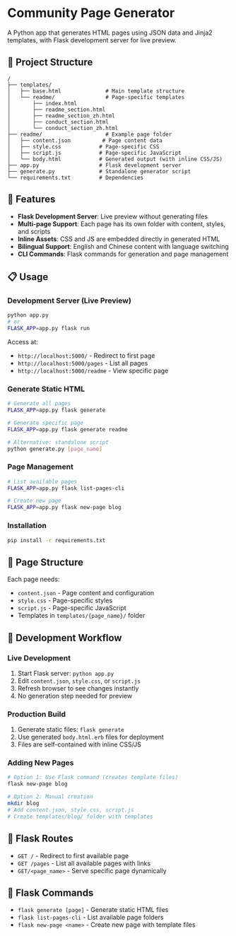 # Community Page Generator

A Python app that generates HTML pages using JSON data and Jinja2 templates, with Flask development server for live preview.

## 📁 Project Structure

```
/
├── templates/
│   ├── base.html              # Main template structure
│   └── readme/                # Page-specific templates
│       ├── index.html
│       ├── readme_section.html
│       ├── readme_section_zh.html
│       ├── conduct_section.html
│       └── conduct_section_zh.html
├── readme/                    # Example page folder
│   ├── content.json          # Page content data
│   ├── style.css            # Page-specific CSS
│   ├── script.js            # Page-specific JavaScript
│   └── body.html            # Generated output (with inline CSS/JS)
├── app.py                   # Flask development server
├── generate.py              # Standalone generator script
└── requirements.txt         # Dependencies
```

## 🚀 Features

- **Flask Development Server**: Live preview without generating files
- **Multi-page Support**: Each page has its own folder with content, styles, and scripts
- **Inline Assets**: CSS and JS are embedded directly in generated HTML
- **Bilingual Support**: English and Chinese content with language switching
- **CLI Commands**: Flask commands for generation and page management

## 📋 Usage

### Development Server (Live Preview)
```bash
python app.py
# or
FLASK_APP=app.py flask run
```

Access at:
- `http://localhost:5000/` - Redirect to first page
- `http://localhost:5000/pages` - List all pages
- `http://localhost:5000/readme` - View specific page

### Generate Static HTML
```bash
# Generate all pages
FLASK_APP=app.py flask generate

# Generate specific page
FLASK_APP=app.py flask generate readme

# Alternative: standalone script
python generate.py [page_name]
```

### Page Management
```bash
# List available pages
FLASK_APP=app.py flask list-pages-cli

# Create new page
FLASK_APP=app.py flask new-page blog
```

### Installation
```bash
pip install -r requirements.txt
```

## 📄 Page Structure

Each page needs:
- `content.json` - Page content and configuration
- `style.css` - Page-specific styles 
- `script.js` - Page-specific JavaScript
- Templates in `templates/{page_name}/` folder

## 🔧 Development Workflow

### Live Development
1. Start Flask server: `python app.py`
2. Edit `content.json`, `style.css`, or `script.js`
3. Refresh browser to see changes instantly
4. No generation step needed for preview

### Production Build
1. Generate static files: `flask generate`
2. Use generated `body.html.erb` files for deployment
3. Files are self-contained with inline CSS/JS

### Adding New Pages
```bash
# Option 1: Use Flask command (creates template files)
flask new-page blog

# Option 2: Manual creation
mkdir blog
# Add content.json, style.css, script.js
# Create templates/blog/ folder with templates
```

## 🎨 Flask Routes

- `GET /` - Redirect to first available page
- `GET /pages` - List all available pages with links
- `GET/<page_name>` - Serve specific page dynamically

## 🔧 Flask Commands

- `flask generate [page]` - Generate static HTML files
- `flask list-pages-cli` - List available page folders
- `flask new-page <name>` - Create new page with template files
